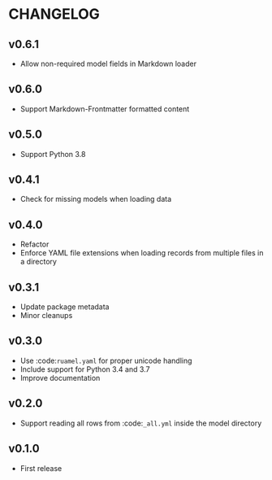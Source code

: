 # CHANGELOG

## v0.6.1
- Allow non-required model fields in Markdown loader

## v0.6.0
- Support Markdown-Frontmatter formatted content

## v0.5.0
- Support Python 3.8

## v0.4.1
- Check for missing models when loading data

## v0.4.0
- Refactor
- Enforce YAML file extensions when loading records from multiple files in a directory

## v0.3.1
- Update package metadata
- Minor cleanups

## v0.3.0
- Use :code:`ruamel.yaml` for proper unicode handling
- Include support for Python 3.4 and 3.7
- Improve documentation

## v0.2.0
- Support reading all rows from :code:`_all.yml` inside the model directory

## v0.1.0
- First release

